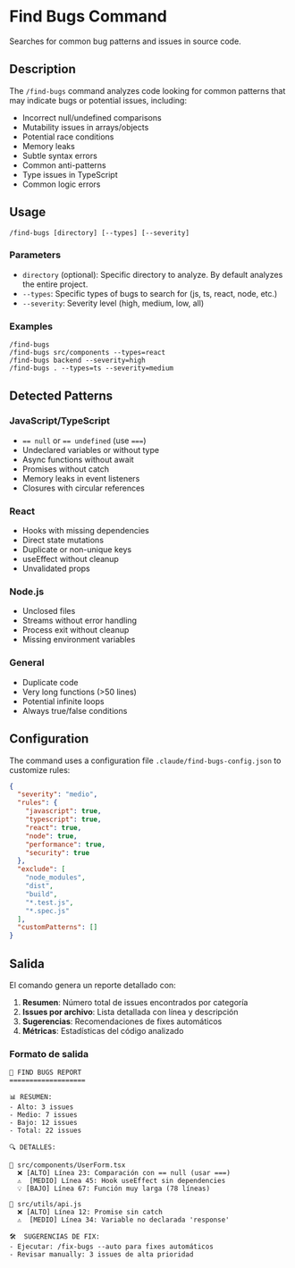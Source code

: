# Find Bugs Command

Searches for common bug patterns and issues in source code.

## Description

The `/find-bugs` command analyzes code looking for common patterns that may indicate bugs or potential issues, including:

- Incorrect null/undefined comparisons
- Mutability issues in arrays/objects
- Potential race conditions
- Memory leaks
- Subtle syntax errors
- Common anti-patterns
- Type issues in TypeScript
- Common logic errors

## Usage

```
/find-bugs [directory] [--types] [--severity]
```

### Parameters

- `directory` (optional): Specific directory to analyze. By default analyzes the entire project.
- `--types`: Specific types of bugs to search for (js, ts, react, node, etc.)
- `--severity`: Severity level (high, medium, low, all)

### Examples

```
/find-bugs
/find-bugs src/components --types=react
/find-bugs backend --severity=high
/find-bugs . --types=ts --severity=medium
```

## Detected Patterns

### JavaScript/TypeScript
- `== null` or `== undefined` (use `===`)
- Undeclared variables or without type
- Async functions without await
- Promises without catch
- Memory leaks in event listeners
- Closures with circular references

### React
- Hooks with missing dependencies
- Direct state mutations
- Duplicate or non-unique keys
- useEffect without cleanup
- Unvalidated props

### Node.js
- Unclosed files
- Streams without error handling
- Process exit without cleanup
- Missing environment variables

### General
- Duplicate code
- Very long functions (>50 lines)
- Potential infinite loops
- Always true/false conditions

## Configuration

The command uses a configuration file `.claude/find-bugs-config.json` to customize rules:

```json
{
  "severity": "medio",
  "rules": {
    "javascript": true,
    "typescript": true,
    "react": true,
    "node": true,
    "performance": true,
    "security": true
  },
  "exclude": [
    "node_modules",
    "dist",
    "build",
    "*.test.js",
    "*.spec.js"
  ],
  "customPatterns": []
}
```

## Salida

El comando genera un reporte detallado con:

1. **Resumen**: Número total de issues encontrados por categoría
2. **Issues por archivo**: Lista detallada con línea y descripción
3. **Sugerencias**: Recomendaciones de fixes automáticos
4. **Métricas**: Estadísticas del código analizado

### Formato de salida

```
🐛 FIND BUGS REPORT
===================

📊 RESUMEN:
- Alto: 3 issues
- Medio: 7 issues  
- Bajo: 12 issues
- Total: 22 issues

🔍 DETALLES:

📁 src/components/UserForm.tsx
  ❌ [ALTO] Línea 23: Comparación con == null (usar ===)
  ⚠️  [MEDIO] Línea 45: Hook useEffect sin dependencies
  💡 [BAJO] Línea 67: Función muy larga (78 líneas)

📁 src/utils/api.js  
  ❌ [ALTO] Línea 12: Promise sin catch
  ⚠️  [MEDIO] Línea 34: Variable no declarada 'response'

🛠️  SUGERENCIAS DE FIX:
- Ejecutar: /fix-bugs --auto para fixes automáticos
- Revisar manually: 3 issues de alta prioridad
``` 